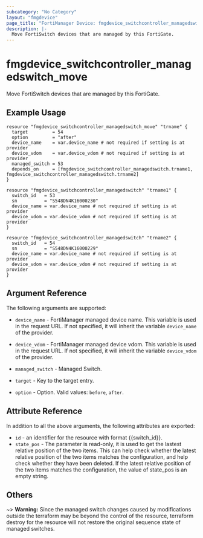 ```yaml
---
subcategory: "No Category"
layout: "fmgdevice"
page_title: "FortiManager Device: fmgdevice_switchcontroller_managedswitch_move"
description: |-
  Move FortiSwitch devices that are managed by this FortiGate.
---
```


# fmgdevice_switchcontroller_managedswitch_move
Move FortiSwitch devices that are managed by this FortiGate.

## Example Usage

```hcl
resource "fmgdevice_switchcontroller_managedswitch_move" "trname" {
  target         = 54
  option         = "after"
  device_name    = var.device_name # not required if setting is at provider
  device_vdom    = var.device_vdom # not required if setting is at provider
  managed_switch = 53
  depends_on     = [fmgdevice_switchcontroller_managedswitch.trname1, fmgdevice_switchcontroller_managedswitch.trname2]
}

resource "fmgdevice_switchcontroller_managedswitch" "trname1" {
  switch_id   = 53
  sn          = "S548DN4K16000230"
  device_name = var.device_name # not required if setting is at provider
  device_vdom = var.device_vdom # not required if setting is at provider
}

resource "fmgdevice_switchcontroller_managedswitch" "trname2" {
  switch_id   = 54
  sn          = "S548DN4K16000229"
  device_name = var.device_name # not required if setting is at provider
  device_vdom = var.device_vdom # not required if setting is at provider
}
```

## Argument Reference


The following arguments are supported:

* `device_name` - FortiManager managed device name. This variable is used in the request URL. If not specified, it will inherit the variable `device_name` of the provider.
* `device_vdom` - FortiManager managed device vdom. This variable is used in the request URL. If not specified, it will inherit the variable `device_vdom` of the provider.
* `managed_switch` - Managed Switch.

* `target` - Key to the target entry.
* `option` - Option. Valid values: `before`, `after`.


## Attribute Reference

In addition to all the above arguments, the following attributes are exported:
* `id` - an identifier for the resource with format {{switch_id}}.
* `state_pos` - The parameter is read-only, it is used to get the lastest relative position of the two items. This can help check whether the latest relative position of the two items matches the configuration, and help check whether they have been deleted. If the latest relative position of the two items matches the configuration, the value of state_pos is an empty string.

## Others

~> **Warning:** Since the managed switch changes caused by modifications outside the terraform may be beyond the control of the resource, terraform destroy for the resource will not restore the original sequence state of managed switches.
